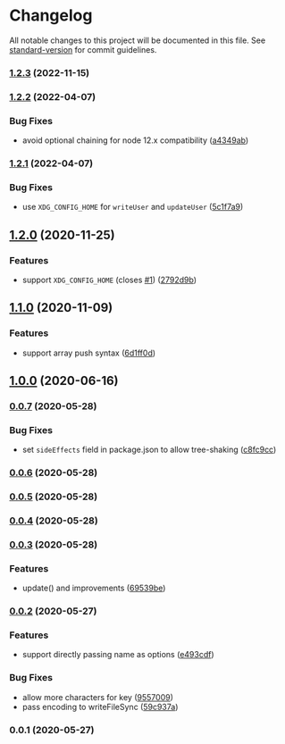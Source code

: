 # Changelog

All notable changes to this project will be documented in this file. See [standard-version](https://github.com/conventional-changelog/standard-version) for commit guidelines.

### [1.2.3](https://github.com/unjs/rc9/compare/v1.2.2...v1.2.3) (2022-11-15)

### [1.2.2](https://github.com/unjs/rc9/compare/v1.2.1...v1.2.2) (2022-04-07)


### Bug Fixes

* avoid optional chaining for node 12.x compatibility ([a4349ab](https://github.com/unjs/rc9/commit/a4349ab85606e71b65e6a4df70dc889d26223efd))

### [1.2.1](https://github.com/unjs/rc9/compare/v1.2.0...v1.2.1) (2022-04-07)


### Bug Fixes

* use `XDG_CONFIG_HOME` for `writeUser` and `updateUser` ([5c1f7a9](https://github.com/unjs/rc9/commit/5c1f7a9873302b9ae04bf2eb979a315caaa4ce96))

## [1.2.0](https://github.com/unjs/rc9/compare/v1.1.0...v1.2.0) (2020-11-25)


### Features

* support `XDG_CONFIG_HOME` (closes [#1](https://github.com/unjs/rc9/issues/1)) ([2792d9b](https://github.com/unjs/rc9/commit/2792d9b93d16771425a56a0166e3d2a3cac3fa34))

## [1.1.0](https://github.com/unjs/rc9/compare/v1.0.0...v1.1.0) (2020-11-09)


### Features

* support array push syntax ([6d1ff0d](https://github.com/unjs/rc9/commit/6d1ff0dff0dfb4fa94b3687f91a8b629c020ed54))

## [1.0.0](https://github.com/unjs/rc9/compare/v0.0.7...v1.0.0) (2020-06-16)

### [0.0.7](https://github.com/unjs/rc9/compare/v0.0.6...v0.0.7) (2020-05-28)


### Bug Fixes

* set `sideEffects` field in package.json to allow tree-shaking ([c8fc9cc](https://github.com/unjs/rc9/commit/c8fc9ccc8eeffe70f5cf6d8ae832989c9ce3bdb4))

### [0.0.6](https://github.com/unjs/rc9/compare/v0.0.5...v0.0.6) (2020-05-28)

### [0.0.5](https://github.com/unjs/rc9/compare/v0.0.4...v0.0.5) (2020-05-28)

### [0.0.4](https://github.com/unjs/rc9/compare/v0.0.3...v0.0.4) (2020-05-28)

### [0.0.3](https://github.com/unjs/rc9/compare/v0.0.2...v0.0.3) (2020-05-28)


### Features

* update() and improvements ([69539be](https://github.com/unjs/rc9/commit/69539bed862cf5659971329d2007e78d97bcd2a4))

### [0.0.2](https://github.com/unjs/rc9/compare/v0.0.1...v0.0.2) (2020-05-27)


### Features

* support directly passing name as options ([e493cdf](https://github.com/unjs/rc9/commit/e493cdf8fda7bda4eb2b95148485d8a008feff4c))


### Bug Fixes

* allow more characters for key ([9557009](https://github.com/unjs/rc9/commit/955700996ff0b9f3c34135adb42146d718df83a7))
* pass encoding to writeFileSync ([59c937a](https://github.com/unjs/rc9/commit/59c937a9a434e28d9e083db66b552383b61a975f))

### 0.0.1 (2020-05-27)
